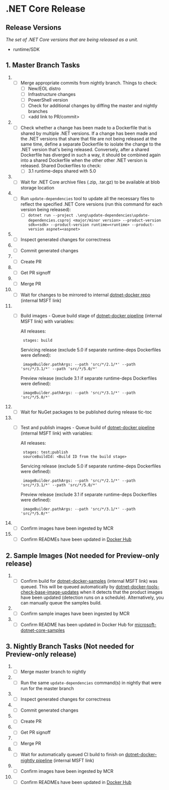 # .NET Core Release

## Release Versions

_The set of .NET Core versions that are being released as a unit._

* runtime/SDK

## 1. Master Branch Tasks

1. - [ ] Merge appropriate commits from nightly branch.  Things to check:
      - [ ] New/EOL distro
      - [ ] Infrastructure changes
      - [ ] PowerShell version
      - [ ] Check for additional changes by diffing the master and nightly branches
      - [ ] &lt;add link to PR/commit&gt;
1. - [ ] Check whether a change has been made to a Dockerfile that is shared by multiple .NET versions. If a change has been made and the .NET versions that share that file are not being released at the same time, define a separate Dockerfile to isolate the change to the .NET version that's being released. Conversely, after a shared Dockerfile has diverged in such a way, it should be combined again into a shared Dockerfile when the other other .NET version is released. Shared Dockerfiles to check:
      - [ ] 3.1 runtime-deps shared with 5.0
1. - [ ] Wait for .NET Core archive files (.zip, .tar.gz) to be available at blob storage location
1. - [ ] Run `update-dependencies` tool to update all the necessary files to reflect the specified .NET Core versions (run this command for each version being released):
      - [ ] `dotnet run --project .\eng\update-dependencies\update-dependencies.csproj <major/minor version> --product-version sdk=<sdk> --product-version runtime=<runtime> --product-version aspnet=<aspnet>`
1. - [ ] Inspect generated changes for correctness
1. - [ ] Commit generated changes
1. - [ ] Create PR
1. - [ ] Get PR signoff
1. - [ ] Merge PR
1. - [ ] Wait for changes to be mirrored to internal [dotnet-docker repo](https://dev.azure.com/dnceng/internal/_git/dotnet-dotnet-docker) (internal MSFT link)
1. - [ ] Build images - Queue build stage of [dotnet-docker pipeline](https://dev.azure.com/dnceng/internal/_build?definitionId=373) (internal MSFT link) with variables:

      All releases:

          stages: build

      Servicing release (exclude 5.0 if separate runtime-deps Dockerfiles were defined):

          imageBuilder.pathArgs: --path 'src/*/2.1/*' --path 'src/*/3.1/*' --path 'src/*/5.0/*'

      Preview release (exclude 3.1 if separate runtime-deps Dockerfiles were defined):

          imageBuilder.pathArgs: --path 'src/*/3.1/*' --path 'src/*/5.0/*'
1. - [ ] Wait for NuGet packages to be published during release tic-toc
1. - [ ] Test and publish images - Queue build of [dotnet-docker pipeline](https://dev.azure.com/dnceng/internal/_build?definitionId=373) (internal MSFT link) with variables:

      All releases:

          stages: test;publish
          sourceBuildId: <Build ID from the build stage>

      Servicing release (exclude 5.0 if separate runtime-deps Dockerfiles were defined):

          imageBuilder.pathArgs: --path 'src/*/2.1/*' --path 'src/*/3.1/*' --path 'src/*/5.0/*'

      Preview release (exclude 3.1 if separate runtime-deps Dockerfiles were defined):

          imageBuilder.pathArgs: --path 'src/*/3.1/*' --path 'src/*/5.0/*'
1. - [ ] Confirm images have been ingested by MCR
1. - [ ] Confirm READMEs have been updated in [Docker Hub](https://hub.docker.com/_/microsoft-dotnet-core)

## 2. Sample Images (Not needed for Preview-only release)

1. - [ ] Confirm build for [dotnet-docker-samples](https://dev.azure.com/dnceng/internal/_build?definitionId=376) (internal MSFT link) was queued. This will be queued automatically by [dotnet-docker-tools-check-base-image-updates](https://dev.azure.com/dnceng/internal/_build?definitionId=536) when it detects that the product images have been updated (detection runs on a schedule). Alternatively, you can manually queue the samples build.
1. - [ ] Confirm sample images have been ingested by MCR
1. - [ ] Confirm README has been updated in Docker Hub for [microsoft-dotnet-core-samples](https://hub.docker.com/_/microsoft-dotnet-core-samples/)

## 3. Nightly Branch Tasks (Not needed for Preview-only release)

1. - [ ] Merge master branch to nightly
1. - [ ] Run the same `update-dependencies` command(s) in nightly that were run for the master branch
1. - [ ] Inspect generated changes for correctness
1. - [ ] Commit generated changes
1. - [ ] Create PR
1. - [ ] Get PR signoff
1. - [ ] Merge PR
1. - [ ] Wait for automatically queued CI build to finish on [dotnet-docker-nightly pipeline](https://dev.azure.com/dnceng/internal/_build?definitionId=359) (internal MSFT link)
1. - [ ] Confirm images have been ingested by MCR
1. - [ ] Confirm READMEs have been updated in [Docker Hub](https://hub.docker.com/_/microsoft-dotnet-core-nightly)

